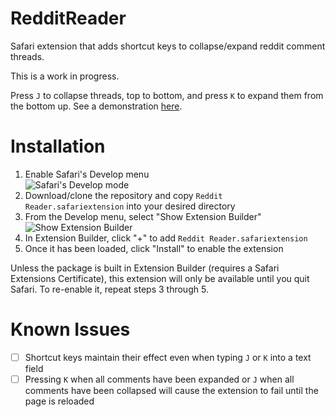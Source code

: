 # RedditReader
Safari extension that adds shortcut keys to collapse/expand reddit comment threads.

This is a work in progress.

Press `J` to collapse threads, top to bottom, and press `K` to expand them from the bottom up. See a demonstration [here](https://streamable.com/ua1v).

# Installation
1. Enable Safari's Develop menu <br>![Safari's Develop mode](http://i.imgur.com/Wjqcl5z.png)
2. Download/clone the repository and copy `Reddit Reader.safariextension` into your desired directory
3. From the Develop menu, select "Show Extension Builder" <br>![Show Extension Builder](http://i.imgur.com/7a4OIIX.png)
4. In Extension Builder, click "+" to add `Reddit Reader.safariextension`
5. Once it has been loaded, click "Install" to enable the extension

Unless the package is built in Extension Builder (requires a Safari Extensions Certificate), this extension will only be available until you quit Safari. To re-enable it, repeat steps 3 through 5.

# Known Issues
- [ ] Shortcut keys maintain their effect even when typing `J` or `K` into a text field
- [ ] Pressing `K` when all comments have been expanded or `J` when all comments have been collapsed will cause the extension to fail until the page is reloaded
